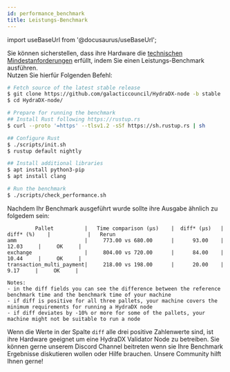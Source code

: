 ```yaml
---
id: performance_benchmark
title: Leistungs-Benchmark
---
```


import useBaseUrl from '@docusaurus/useBaseUrl';

Sie können sicherstellen, dass ihre Hardware die [technischen Mindestanforderungen](/node_setup#00-required-technical-specifications) erfüllt, indem Sie einen Leistungs-Benchmark ausführen.  
Nutzen Sie hierfür Folgenden Befehl:

```bash
# Fetch source of the latest stable release
$ git clone https://github.com/galacticcouncil/HydraDX-node -b stable
$ cd HydraDX-node/

# Prepare for running the benchmark
## Install Rust following https://rustup.rs
$ curl --proto '=https' --tlsv1.2 -sSf https://sh.rustup.rs | sh

## Configure Rust
$ ./scripts/init.sh
$ rustup default nightly

## Install additional libraries
$ apt install python3-pip
$ apt install clang

# Run the benchmark
$ ./scripts/check_performance.sh
```

Nachdem Ihr Benchmark ausgeführt wurde sollte ihre Ausgabe ähnlich zu folgedem sein:

```
         Pallet          |   Time comparison (µs)    |  diff* (µs)   |   diff* (%)    |            |   Rerun
amm                      |     773.00 vs 680.00      |      93.00    |      12.03     |     OK     |
exchange                 |     804.00 vs 720.00      |      84.00    |      10.44     |     OK     |
transaction_multi_payment|     218.00 vs 198.00      |      20.00    |       9.17     |     OK     |

Notes:
- in the diff fields you can see the difference between the reference benchmark time and the benchmark time of your machine
- if diff is positive for all three pallets, your machine covers the minimum requirements for running a HydraDX node
- if diff deviates by -10% or more for some of the pallets, your machine might not be suitable to run a node
```

Wenn die Werte in der Spalte `diff` alle drei positive Zahlenwerte sind, ist ihre Hardware geeignet um eine HydraDX Validator Node zu betreiben.
Sie können gerne unserem Discord Channel beitreten wenn sie Ihre Benchmark Ergebnisse diskutieren wollen oder Hilfe brauchen. Unsere Community hilft Ihnen gerne!